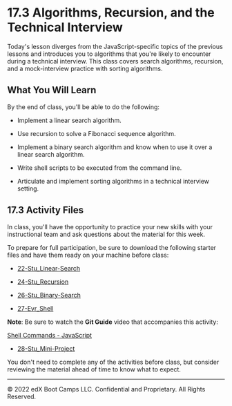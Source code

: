 # 17.3 Algorithms, Recursion, and the Technical Interview
Today's lesson diverges from the JavaScript-specific topics of the previous lessons and introduces you to algorithms that you're likely to encounter during a technical interview. This class covers search algorithms, recursion, and a mock-interview practice with sorting algorithms.

## What You Will Learn
By the end of class, you'll be able to do the following:

* Implement a linear search algorithm.

* Use recursion to solve a Fibonacci sequence algorithm.

* Implement a binary search algorithm and know when to use it over a linear search algorithm.

* Write shell scripts to be executed from the command line.

* Articulate and implement sorting algorithms in a technical interview setting.

## 17.3 Activity Files
In class, you'll have the opportunity to practice your new skills with your instructional team and ask questions about the material for this week.

To prepare for full participation, be sure to download the following starter files and have them ready on your machine before class:

* [22-Stu_Linear-Search](https://static.fullstack-bootcamp.com/lesson-files/17-CS/22-Stu_Linear-Search.zip)

* [24-Stu_Recursion](https://static.fullstack-bootcamp.com/lesson-files/17-CS/24-Stu_Recursion.zip)

* [26-Stu_Binary-Search](https://static.fullstack-bootcamp.com/lesson-files/17-CS/26-Stu_Binary-Search.zip)

* [27-Evr_Shell](https://static.fullstack-bootcamp.com/lesson-files/17-CS/27-Evr_Shell.zip)

**Note**: Be sure to watch the **Git Guide** video that accompanies this activity:

[Shell Commands - JavaScript](https://www.youtube.com/watch?v=ASrUNNi1q84)

* [28-Stu_Mini-Project](https://static.fullstack-bootcamp.com/lesson-files/17-CS/28-Stu_Mini-Project.zip)

You don't need to complete any of the activities before class, but consider reviewing the material ahead of time to know what to expect.

---
© 2022 edX Boot Camps LLC. Confidential and Proprietary. All Rights Reserved.